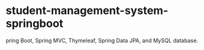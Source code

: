 # student-management-system-springboot
pring Boot, Spring MVC, Thymeleaf, Spring Data JPA, and MySQL database.
